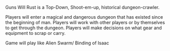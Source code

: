 Guns Will Rust is a Top-Down, Shoot-em-up, historical dungeon-crawler.

Players will enter a magical and dangerous dungeon that has existed since the beginning of man.
Players will work with other players or by themselves to get through the dungeon.
Players will make decisions on what gear and equipment to scrap or carry.

Game will play like Alien Swarm/ Binding of Isaac